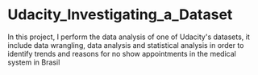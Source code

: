 # Udacity_Investigating_a_Dataset
In this project, I perform the data analysis of one of Udacity's datasets, it include data wrangling, data analysis and statistical analysis in order to identify trends and reasons for no show appointments in the medical system in Brasil
